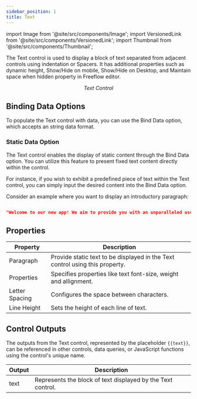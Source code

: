 ```yaml
---
sidebar_position: 1
title: Text
---
```


import Image from '@site/src/components/Image';
import VersionedLink from '@site/src/components/VersionedLink';
import Thumbnail from '@site/src/components/Thumbnail';

The Text control is used to display a block of text separated from adjacent controls using indentation or Spacers. It has additional properties such as dynamic height, Show/Hide on mobile, Show/Hide on Desktop, and Maintain space when hidden property in Freeflow editor.

<figure>
  <Thumbnail src="/img/reference/controls/text/preview.jpeg" alt="Text Control" />
  <figcaption align = "center"><i>Text Control</i></figcaption>
</figure>

## Binding Data Options

To populate the Text control with data, you can use the Bind Data option, which accepts an string data format.

### Static Data Option

The Text control enables the display of static content through the Bind Data option. You can utilize this feature to present fixed text content directly within the control.

For instance, if you wish to exhibit a predefined piece of text within the Text control, you can simply input the desired content into the Bind Data option. 

Consider an example where you want to display an introductory paragraph:

```json

"Welcome to our new app! We aim to provide you with an unparalleled user experience."

```


## Properties

| Property                  | Description                                                                                   |
|---------------------------|-----------------------------------------------------------------------------------------------|
| Paragraph                 | Provide static text to be displayed in the Text control using this property. |
| Properties                | Specifies properties like text font-size, weight and allignment.                                    |
| Letter Spacing            | Configures the space between characters.                                                     |
| Line Height               | Sets the height of each line of text.                                                       |

## Control Outputs

The outputs from the Text control, represented by the placeholder `{{text}}`, can be referenced in other controls, data queries, or JavaScript functions using the control's unique name.

| Output       | Description                                                    |
|--------------|----------------------------------------------------------------|
| text         | Represents the block of text displayed by the Text control.    |
